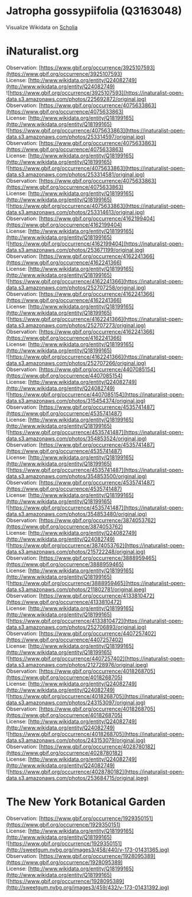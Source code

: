 
Jatropha gossypiifolia (Q3163048)
=================================
  
Visualize Wikidata on [Scholia](https://scholia.toolforge.org/taxon/Q3163048)
# iNaturalist.org
  
Observation: [https://www.gbif.org/occurrence/3925107593](https://www.gbif.org/occurrence/3925107593)  
License: [http://www.wikidata.org/entity/Q24082749](http://www.wikidata.org/entity/Q24082749)  
![https://www.gbif.org/occurrence/3925107593](https://inaturalist-open-data.s3.amazonaws.com/photos/225692872/original.jpg)  
Observation: [https://www.gbif.org/occurrence/4075633863](https://www.gbif.org/occurrence/4075633863)  
License: [http://www.wikidata.org/entity/Q18199165](http://www.wikidata.org/entity/Q18199165)  
![https://www.gbif.org/occurrence/4075633863](https://inaturalist-open-data.s3.amazonaws.com/photos/253314597/original.jpg)  
Observation: [https://www.gbif.org/occurrence/4075633863](https://www.gbif.org/occurrence/4075633863)  
License: [http://www.wikidata.org/entity/Q18199165](http://www.wikidata.org/entity/Q18199165)  
![https://www.gbif.org/occurrence/4075633863](https://inaturalist-open-data.s3.amazonaws.com/photos/253314581/original.jpg)  
Observation: [https://www.gbif.org/occurrence/4075633863](https://www.gbif.org/occurrence/4075633863)  
License: [http://www.wikidata.org/entity/Q18199165](http://www.wikidata.org/entity/Q18199165)  
![https://www.gbif.org/occurrence/4075633863](https://inaturalist-open-data.s3.amazonaws.com/photos/253314613/original.jpg)  
Observation: [https://www.gbif.org/occurrence/4162199404](https://www.gbif.org/occurrence/4162199404)  
License: [http://www.wikidata.org/entity/Q18199165](http://www.wikidata.org/entity/Q18199165)  
![https://www.gbif.org/occurrence/4162199404](https://inaturalist-open-data.s3.amazonaws.com/photos/253671199/original.jpg)  
Observation: [https://www.gbif.org/occurrence/4162241366](https://www.gbif.org/occurrence/4162241366)  
License: [http://www.wikidata.org/entity/Q18199165](http://www.wikidata.org/entity/Q18199165)  
![https://www.gbif.org/occurrence/4162241366](https://inaturalist-open-data.s3.amazonaws.com/photos/252707258/original.jpg)  
Observation: [https://www.gbif.org/occurrence/4162241366](https://www.gbif.org/occurrence/4162241366)  
License: [http://www.wikidata.org/entity/Q18199165](http://www.wikidata.org/entity/Q18199165)  
![https://www.gbif.org/occurrence/4162241366](https://inaturalist-open-data.s3.amazonaws.com/photos/252707273/original.jpg)  
Observation: [https://www.gbif.org/occurrence/4162241366](https://www.gbif.org/occurrence/4162241366)  
License: [http://www.wikidata.org/entity/Q18199165](http://www.wikidata.org/entity/Q18199165)  
![https://www.gbif.org/occurrence/4162241366](https://inaturalist-open-data.s3.amazonaws.com/photos/252707266/original.jpg)  
Observation: [https://www.gbif.org/occurrence/4407085154](https://www.gbif.org/occurrence/4407085154)  
License: [http://www.wikidata.org/entity/Q24082749](http://www.wikidata.org/entity/Q24082749)  
![https://www.gbif.org/occurrence/4407085154](https://inaturalist-open-data.s3.amazonaws.com/photos/315454374/original.jpg)  
Observation: [https://www.gbif.org/occurrence/4535741487](https://www.gbif.org/occurrence/4535741487)  
License: [http://www.wikidata.org/entity/Q18199165](http://www.wikidata.org/entity/Q18199165)  
![https://www.gbif.org/occurrence/4535741487](https://inaturalist-open-data.s3.amazonaws.com/photos/354853524/original.jpg)  
Observation: [https://www.gbif.org/occurrence/4535741487](https://www.gbif.org/occurrence/4535741487)  
License: [http://www.wikidata.org/entity/Q18199165](http://www.wikidata.org/entity/Q18199165)  
![https://www.gbif.org/occurrence/4535741487](https://inaturalist-open-data.s3.amazonaws.com/photos/354853500/original.jpg)  
Observation: [https://www.gbif.org/occurrence/4535741487](https://www.gbif.org/occurrence/4535741487)  
License: [http://www.wikidata.org/entity/Q18199165](http://www.wikidata.org/entity/Q18199165)  
![https://www.gbif.org/occurrence/4535741487](https://inaturalist-open-data.s3.amazonaws.com/photos/354853480/original.jpg)  
Observation: [https://www.gbif.org/occurrence/3874053762](https://www.gbif.org/occurrence/3874053762)  
License: [http://www.wikidata.org/entity/Q24082749](http://www.wikidata.org/entity/Q24082749)  
![https://www.gbif.org/occurrence/3874053762](https://inaturalist-open-data.s3.amazonaws.com/photos/215722248/original.jpg)  
Observation: [https://www.gbif.org/occurrence/3888959465](https://www.gbif.org/occurrence/3888959465)  
License: [http://www.wikidata.org/entity/Q18199165](http://www.wikidata.org/entity/Q18199165)  
![https://www.gbif.org/occurrence/3888959465](https://inaturalist-open-data.s3.amazonaws.com/photos/211802781/original.jpeg)  
Observation: [https://www.gbif.org/occurrence/4133810472](https://www.gbif.org/occurrence/4133810472)  
License: [http://www.wikidata.org/entity/Q18199165](http://www.wikidata.org/entity/Q18199165)  
![https://www.gbif.org/occurrence/4133810472](https://inaturalist-open-data.s3.amazonaws.com/photos/252706893/original.jpg)  
Observation: [https://www.gbif.org/occurrence/4407257402](https://www.gbif.org/occurrence/4407257402)  
License: [http://www.wikidata.org/entity/Q18199165](http://www.wikidata.org/entity/Q18199165)  
![https://www.gbif.org/occurrence/4407257402](https://inaturalist-open-data.s3.amazonaws.com/photos/212728976/original.jpeg)  
Observation: [https://www.gbif.org/occurrence/4018268705](https://www.gbif.org/occurrence/4018268705)  
License: [http://www.wikidata.org/entity/Q24082749](http://www.wikidata.org/entity/Q24082749)  
![https://www.gbif.org/occurrence/4018268705](https://inaturalist-open-data.s3.amazonaws.com/photos/243153097/original.jpg)  
Observation: [https://www.gbif.org/occurrence/4018268705](https://www.gbif.org/occurrence/4018268705)  
License: [http://www.wikidata.org/entity/Q24082749](http://www.wikidata.org/entity/Q24082749)  
![https://www.gbif.org/occurrence/4018268705](https://inaturalist-open-data.s3.amazonaws.com/photos/243153079/original.jpg)  
Observation: [https://www.gbif.org/occurrence/4028780182](https://www.gbif.org/occurrence/4028780182)  
License: [http://www.wikidata.org/entity/Q24082749](http://www.wikidata.org/entity/Q24082749)  
![https://www.gbif.org/occurrence/4028780182](https://inaturalist-open-data.s3.amazonaws.com/photos/253684715/original.jpeg)
# The New York Botanical Garden
  
Observation: [https://www.gbif.org/occurrence/1929350151](https://www.gbif.org/occurrence/1929350151)  
License: [http://www.wikidata.org/entity/Q18199165](http://www.wikidata.org/entity/Q18199165)  
![https://www.gbif.org/occurrence/1929350151](http://sweetgum.nybg.org/images3/458/440/v-173-01431365.jpg)  
Observation: [https://www.gbif.org/occurrence/1928095389](https://www.gbif.org/occurrence/1928095389)  
License: [http://www.wikidata.org/entity/Q18199165](http://www.wikidata.org/entity/Q18199165)  
![https://www.gbif.org/occurrence/1928095389](http://sweetgum.nybg.org/images3/459/432/v-173-01431392.jpg)